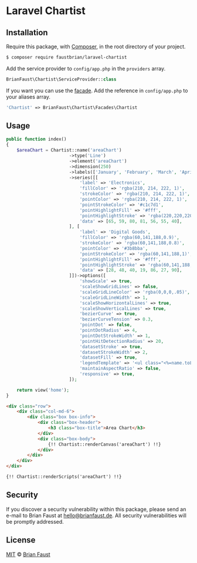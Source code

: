 # Laravel Chartist

## Installation

Require this package, with [Composer](https://getcomposer.org/), in the root directory of your project.

``` bash
$ composer require faustbrian/laravel-chartist
```

Add the service provider to `config/app.php` in the `providers` array.

``` php
BrianFaust\Chartist\ServiceProvider::class
```

If you want you can use the [facade](http://laravel.com/docs/facades). Add the reference in `config/app.php` to your aliases array.

``` php
'Chartist' => BrianFaust\Chartist\Facades\Chartist
```

## Usage

``` php
public function index()
{
    $areaChart = Chartist::name('areaChart')
                        ->type('Line')
                        ->element('areaChart')
                        ->dimension(250)
                        ->labels(['January', 'February', 'March', 'April', 'May', 'June', 'July'])
                        ->series([[
                            'label' => 'Electronics',
                            'fillColor' => 'rgba(210, 214, 222, 1)',
                            'strokeColor' => 'rgba(210, 214, 222, 1)',
                            'pointColor' => 'rgba(210, 214, 222, 1)',
                            'pointStrokeColor' => '#c1c7d1',
                            'pointHighlightFill' => '#fff',
                            'pointHighlightStroke' => 'rgba(220,220,220,1)',
                            'data' => [65, 59, 80, 81, 56, 55, 40],
                        ], [
                            'label' => 'Digital Goods',
                            'fillColor' => 'rgba(60,141,188,0.9)',
                            'strokeColor' => 'rgba(60,141,188,0.8)',
                            'pointColor' => '#3b8bba',
                            'pointStrokeColor' => 'rgba(60,141,188,1)',
                            'pointHighlightFill' => '#fff',
                            'pointHighlightStroke' => 'rgba(60,141,188,1)',
                            'data' => [28, 48, 40, 19, 86, 27, 90],
                        ]])->options([
                            'showScale' => true,
                            'scaleShowGridLines' => false,
                            'scaleGridLineColor' => 'rgba(0,0,0,.05)',
                            'scaleGridLineWidth' => 1,
                            'scaleShowHorizontalLines' => true,
                            'scaleShowVerticalLines' => true,
                            'bezierCurve' => true,
                            'bezierCurveTension' => 0.3,
                            'pointDot' => false,
                            'pointDotRadius' => 4,
                            'pointDotStrokeWidth' => 1,
                            'pointHitDetectionRadius' => 20,
                            'datasetStroke' => true,
                            'datasetStrokeWidth' => 2,
                            'datasetFill' => true,
                            'legendTemplate' => '<ul class="<%=name.toLowerCase()%>-legend"><% for (var i=0; i<datasets.length; i++){%><li><span style="background-color:<%=datasets[i].lineColor%>"></span><%if(datasets[i].label){%><%=datasets[i].label%><%}%></li><%}%></ul>',
                            'maintainAspectRatio' => false,
                            'responsive' => true,
                        ]);

    return view('home');
}
```

```html
<div class="row">
    <div class="col-md-6">
        <div class="box box-info">
            <div class="box-header">
                <h3 class="box-title">Area Chart</h3>
            </div>
            <div class="box-body">
                {!! Chartist::renderCanvas('areaChart') !!}
            </div>
        </div>
    </div>
</div>

{!! Chartist::renderScripts('areaChart') !!}
```

## Security

If you discover a security vulnerability within this package, please send an e-mail to Brian Faust at hello@brianfaust.de. All security vulnerabilities will be promptly addressed.

## License

[MIT](LICENSE) © [Brian Faust](https://brianfaust.de)
